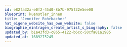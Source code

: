 ```yaml
---
id: e82fa32a-e0f2-45d0-8b7b-975f32e5ee08
blueprint: kuenstler_innen
title: 'Jennifer Rohrbacher'
hat_eigene_website_has_own_website: false
biographie_eintragen_create_artist_s_biography: false
updated_by: b1a43fd3-c865-4122-b6cc-50cfa81a1985
updated_at: 1689275245
---
```

